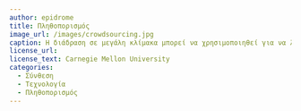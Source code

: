 ```yaml
---
author: epidrome
title: Πληθοπορισμός 
image_url: /images/crowdsourcing.jpg
caption: Η διάδραση σε μεγάλη κλίμακα μπορεί να χρησιμοποιηθεί για να λύσει δύσκολα προβλήματα τα οποία οι υπολογιστές δεν μπορούν να τα αντιμετωπίσουν από μόνοι τους, όπως είναι η αναγνώριση αντικειμένων σε μια φωτογραφία.
license_url:
license_text: Carnegie Mellon University
categories:
  - Σύνθεση 
  - Τεχνολογία
  - Πληθοπορισμός
---
```

